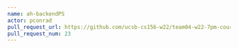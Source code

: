 ```yaml
---
name: ah-backendPS
actor: pconrad
pull_request_url: https://github.com/ucsb-cs156-w22/team04-w22-7pm-courses/pull/23
pull_request_num: 23
---
```

